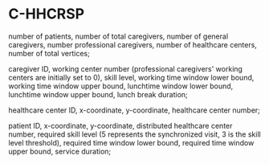 # C-HHCRSP

number of patients, number of total caregivers, number of general caregivers, number professional caregivers, number of healthcare centers, number of total vertices;

caregiver ID, working center number (professional caregivers' working centers are initially set to 0),  skill level, working time window lower bound, working time window upper bound, lunchtime window lower bound, lunchtime window upper bound, lunch break duration;

healthcare center ID, x-coordinate, y-coordinate, healthcare center number;

patient ID, x-coordinate, y-coordinate, distributed healthcare center number, required skill level (5 represents the synchronized visit, 3 is the skill level threshold), required time window lower bound, required time window upper bound, service duration;